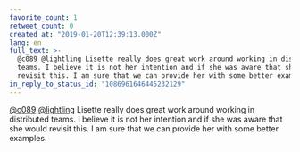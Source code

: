 ```yaml
---
favorite_count: 1
retweet_count: 0
created_at: "2019-01-20T12:39:13.000Z"
lang: en
full_text: >-
  @c089 @lightling Lisette really does great work around working in distributed
  teams. I believe it is not her intention and if she was aware that she would
  revisit this. I am sure that we can provide her with some better examples.
in_reply_to_status_id: "1086961646445232129"
---
```


[@c089](https://twitter.com/c089) [@lightling](https://twitter.com/lightling)
Lisette really does great work around working in distributed teams. I believe it
is not her intention and if she was aware that she would revisit this. I am sure
that we can provide her with some better examples.
